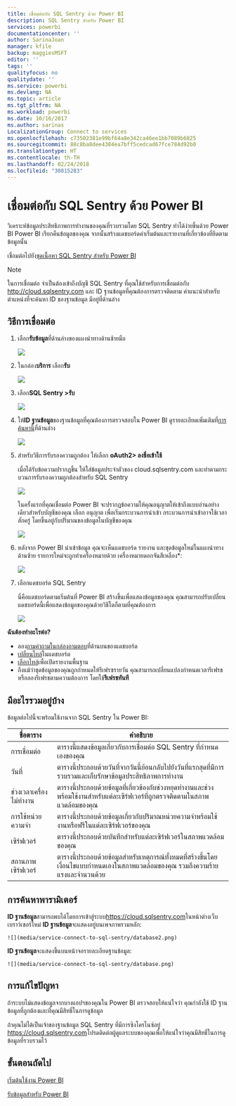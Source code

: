 ```yaml
---
title: เชื่อมต่อกับ SQL Sentry ด้วย Power BI
description: SQL Sentry สำหรับ Power BI
services: powerbi
documentationcenter: ''
author: SarinaJoan
manager: kfile
backup: maggiesMSFT
editor: ''
tags: ''
qualityfocus: no
qualitydate: ''
ms.service: powerbi
ms.devlang: NA
ms.topic: article
ms.tgt_pltfrm: NA
ms.workload: powerbi
ms.date: 10/16/2017
ms.author: sarinas
LocalizationGroup: Connect to services
ms.openlocfilehash: c73502381e99bf64a8e342ca46ee1bb7089b6825
ms.sourcegitcommit: 88c8ba8dee4384ea7bff5cedcad67fce784d92b0
ms.translationtype: HT
ms.contentlocale: th-TH
ms.lasthandoff: 02/24/2018
ms.locfileid: "30815283"
---
```

# <a name="connect-to-sql-sentry-with-power-bi"></a>เชื่อมต่อกับ SQL Sentry ด้วย Power BI
วิเคราะห์ข้อมูลประสิทธิภาพการทำงานของคุณที่รวบรวมโดย SQL Sentry ทำได้ง่ายขึ้นด้วย Power BI Power BI เรียกคืนข้อมูลของคุณ จากนั้นสร้างแดชบอร์ดค่าเริ่มต้นและรายงานที่เกี่ยวข้องที่ยึดตามข้อมูลนั้น

เชื่อมต่อไปยัง[ชุดเนื้อหา SQL Sentry สำหรับ Power BI](https://app.powerbi.com/groups/me/getdata/services/sql-sentry)

>[!NOTE]
>ในการเชื่อมต่อ จำเป็นต้องเข้าถึงบัญชี SQL Sentry ที่คุณใช้สำหรับการเชื่อมต่อกับ http://cloud.sqlsentry.com และ ID ฐานข้อมูลที่คุณต้องการตรวจติดตาม  คำแนะนำสำหรับตำแหน่งที่จะค้นหา ID ของฐานข้อมูล มีอยู่ที่ด้านล่าง

## <a name="how-to-connect"></a>วิธีการเชื่อมต่อ
1. เลือก**รับข้อมูล**ที่ด้านล่างของแผงนำทางด้านซ้ายมือ
   
   ![](media/service-connect-to-sql-sentry/pbi_getdata.png)
2. ในกล่อง**บริการ** เลือก**รับ**
   
   ![](media/service-connect-to-sql-sentry/pbi_getservices.png) 
3. เลือก**SQL Sentry \>รับ**
   
   ![](media/service-connect-to-sql-sentry/sqlsentry.png)
4. ให้**ID ฐานข้อมูล**ของฐานข้อมูลที่คุณต้องการตรวจสอบใน Power BI ดูรายละเอียดเพิ่มเติมที่[การค้นหานี้](#FindingParams)ที่ด้านล่าง
   
   ![](media/service-connect-to-sql-sentry/img2400.png)
5. สำหรับวิธีการรับรองความถูกต้อง ให้เลือก **oAuth2\> ลงชื่อเข้าใช้**
   
   เมื่อได้รับข้อความปรากฏขึ้น ให้ใส่ข้อมูลประจำตัวของ cloud.sqlsentry.com และทำตามกระบวนการรับรองความถูกต้องสำหรับ SQL Sentry
   
   ![](media/service-connect-to-sql-sentry/img6400.png)
   
   ในครั้งแรกที่คุณเชื่อมต่อ Power BI จะปรากฏข้อความให้คุณอนุญาตให้เข้าถึงแบบอ่านอย่างเดียวสำหรับบัญชีของคุณ เลือก อนุญาต เพื่อเริ่มกระบวนการนำเข้า  กระบวนการนำเข้าอาจใช้เวลาสักครู่ โดยขึ้นอยู่กับปริมาณของข้อมูลในบัญชีของคุณ
   
   ![](media/service-connect-to-sql-sentry/img7400.png)
6. หลังจาก Power BI นำเข้าข้อมูล คุณจะเห็นแดชบอร์ด รายงาน และชุดข้อมูลใหม่ในแผงนำทางด้านซ้าย รายการใหม่จะถูกทำเครื่องหมายด้วย เครื่องหมายดอกจันสีเหลือง\*:
   
   ![](media/service-connect-to-sql-sentry/img8200.png)
7. เลือกแดชบอร์ด SQL Sentry
   
   นี่คือแดชบอร์ดตามเริ่มต้นที่ Power BI สร้างขึ้นเพื่อแสดงข้อมูลของคุณ คุณสามารถปรับเปลี่ยนแดชบอร์ดนี้เพื่อแสดงข้อมูลของคุณด้วยวิธีใดก็ตามที่คุณต้องการ
   
   ![](media/service-connect-to-sql-sentry/img9dashboard800.png)

**ฉันต้องทำอะไรต่อ?**

* ลอง[ถามคำถามในกล่องถามตอบ](power-bi-q-and-a.md)ที่ด้านบนของแดชบอร์ด
* [เปลี่ยนไทล์](service-dashboard-edit-tile.md)ในแดชบอร์ด
* [เลือกไทล์](service-dashboard-tiles.md)เพื่อเปิดรายงานพื้นฐาน
* ถึงแม้ว่าชุดข้อมูลของคุณถูกกำหนดให้รีเฟรซรายวัน คุณสามารถเปลี่ยนแปลงกำหนดเวลารีเฟรช หรือลองรีเฟรชตามความต้องการ โดยใช้**รีเฟรชทันที**

## <a name="whats-included"></a>มีอะไรรวมอยู่บ้าง
ข้อมูลต่อไปนี้จะพร้อมใช้งานจาก SQL Sentry ใน Power BI:

| ชื่อตาราง | คำอธิบาย |
| --- | --- |
| การเชื่อมต่อ |ตารางนี้แสดงข้อมูลเกี่ยวกับการเชื่อมต่อ SQL Sentry ที่กำหนดเองของคุณ |
| วันที่<br /> |ตารางนี้ประกอบด้วยวันที่จากวันนี้ย้อนกลับไปยังวันที่แรกสุดที่มีการรวบรวมและเก็บรักษาข้อมูลประสิทธิภาพการทำงาน |
| ช่วงเวลาเครื่องไม่ทำงาน<br /> |ตารางนี้ประกอบด้วยข้อมูลที่เกี่ยวข้องกับช่วงหยุดทำงานและช่วงพร้อมใช้งานสำหรับแต่ละเซิร์ฟเวอร์ที่ถูกตรวจติดตามในสภาพแวดล้อมของคุณ |
| การใช้หน่วยความจำ<br /> |ตารางนี้ประกอบด้วยข้อมูลเกี่ยวกับปริมาณหน่วยความจำพร้อมใช้งานหรือฟรีในแต่ละเซิร์ฟเวอร์ของคุณ<br /> |
| เซิร์ฟเวอร์<br /> |ตารางนี้ประกอบด้วยบันทึกสำหรับแต่ละเซิร์ฟเวอร์ในสภาพแวดล้อมของคุณ |
| สถานภาพเซิร์ฟเวอร์<br /> |ตารางนี้ประกอบด้วยข้อมูลสำหรับเหตุการณ์ทั้งหมดที่สร้างขึ้นโดยเงื่อนไขแบบกำหนดเองในสภาพแวดล้อมของคุณ รวมถึงความร้ายแรงและจำนวนด้วย |

<a name="FindingParams"></a>

## <a name="finding-parameters"></a>การค้นหาพารามิเตอร์
**ID ฐานข้อมูล**สามารถพบได้โดยการเข้าสู่ระบบ<https://cloud.sqlsentry.com>ในหน้าต่างเว็บเบราว์เซอร์ใหม่  **ID ฐานข้อมูล**จะแสดงอยู่บนเพจภาพรวมหลัก:

    ![](media/service-connect-to-sql-sentry/database2.png)

**ID ฐานข้อมูล**จะแสดงขึ้นบนหน้าจอรายละเอียดฐานข้อมูล:

    ![](media/service-connect-to-sql-sentry/database.png)


## <a name="troubleshooting"></a>การแก้ไขปัญหา
ถ้าระบบไม่แสดงข้อมูลจากบางแอปฯของคุณใน Power BI ตรวจสอบให้แน่ใจว่า คุณกำลังใช้ ID ฐานข้อมูลที่ถูกต้องและที่คุณมีสิทธิ์ในการดูข้อมูล 

ถ้าคุณไม่ได้เป็นเจ้าของฐานข้อมูล SQL Sentry ที่มีการซิงโครไนซ์อยู่ <https://cloud.sqlsentry.com>โปรดติดต่อผู้ดูแลระบบของคุณเพื่อให้แน่ใจว่าคุณมีสิทธิ์ในการดูข้อมูลที่รวบรวมไว้

## <a name="next-steps"></a>ขั้นตอนถัดไป
[เริ่มต้นใช้งาน Power BI](service-get-started.md)

[รับข้อมูลสำหรับ Power BI](service-get-data.md)

